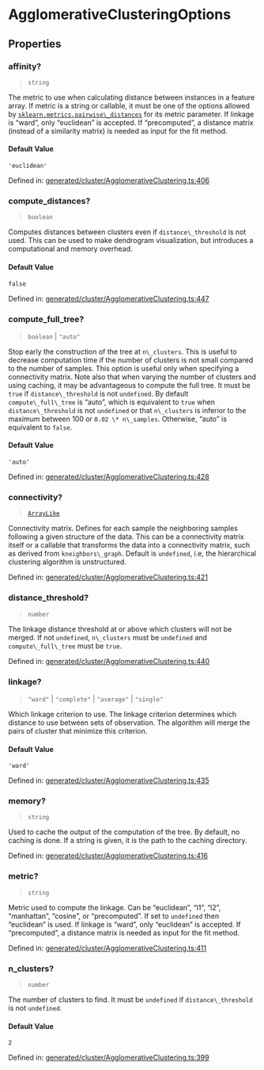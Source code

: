 # AgglomerativeClusteringOptions

## Properties

### affinity?

> `string`

The metric to use when calculating distance between instances in a feature array. If metric is a string or callable, it must be one of the options allowed by [`sklearn.metrics.pairwise\_distances`](sklearn.metrics.pairwise_distances.html#sklearn.metrics.pairwise_distances "sklearn.metrics.pairwise_distances") for its metric parameter. If linkage is “ward”, only “euclidean” is accepted. If “precomputed”, a distance matrix (instead of a similarity matrix) is needed as input for the fit method.

#### Default Value

`'euclidean'`

Defined in:  [generated/cluster/AgglomerativeClustering.ts:406](https://github.com/transitive-bullshit/scikit-learn-ts/blob/b59c1ff/packages/sklearn/src/generated/cluster/AgglomerativeClustering.ts#L406)

### compute\_distances?

> `boolean`

Computes distances between clusters even if `distance\_threshold` is not used. This can be used to make dendrogram visualization, but introduces a computational and memory overhead.

#### Default Value

`false`

Defined in:  [generated/cluster/AgglomerativeClustering.ts:447](https://github.com/transitive-bullshit/scikit-learn-ts/blob/b59c1ff/packages/sklearn/src/generated/cluster/AgglomerativeClustering.ts#L447)

### compute\_full\_tree?

> `boolean` \| `"auto"`

Stop early the construction of the tree at `n\_clusters`. This is useful to decrease computation time if the number of clusters is not small compared to the number of samples. This option is useful only when specifying a connectivity matrix. Note also that when varying the number of clusters and using caching, it may be advantageous to compute the full tree. It must be `true` if `distance\_threshold` is not `undefined`. By default `compute\_full\_tree` is “auto”, which is equivalent to `true` when `distance\_threshold` is not `undefined` or that `n\_clusters` is inferior to the maximum between 100 or `0.02 \* n\_samples`. Otherwise, “auto” is equivalent to `false`.

#### Default Value

`'auto'`

Defined in:  [generated/cluster/AgglomerativeClustering.ts:428](https://github.com/transitive-bullshit/scikit-learn-ts/blob/b59c1ff/packages/sklearn/src/generated/cluster/AgglomerativeClustering.ts#L428)

### connectivity?

> [`ArrayLike`](../types/ArrayLike.md)

Connectivity matrix. Defines for each sample the neighboring samples following a given structure of the data. This can be a connectivity matrix itself or a callable that transforms the data into a connectivity matrix, such as derived from `kneighbors\_graph`. Default is `undefined`, i.e, the hierarchical clustering algorithm is unstructured.

Defined in:  [generated/cluster/AgglomerativeClustering.ts:421](https://github.com/transitive-bullshit/scikit-learn-ts/blob/b59c1ff/packages/sklearn/src/generated/cluster/AgglomerativeClustering.ts#L421)

### distance\_threshold?

> `number`

The linkage distance threshold at or above which clusters will not be merged. If not `undefined`, `n\_clusters` must be `undefined` and `compute\_full\_tree` must be `true`.

Defined in:  [generated/cluster/AgglomerativeClustering.ts:440](https://github.com/transitive-bullshit/scikit-learn-ts/blob/b59c1ff/packages/sklearn/src/generated/cluster/AgglomerativeClustering.ts#L440)

### linkage?

> `"ward"` \| `"complete"` \| `"average"` \| `"single"`

Which linkage criterion to use. The linkage criterion determines which distance to use between sets of observation. The algorithm will merge the pairs of cluster that minimize this criterion.

#### Default Value

`'ward'`

Defined in:  [generated/cluster/AgglomerativeClustering.ts:435](https://github.com/transitive-bullshit/scikit-learn-ts/blob/b59c1ff/packages/sklearn/src/generated/cluster/AgglomerativeClustering.ts#L435)

### memory?

> `string`

Used to cache the output of the computation of the tree. By default, no caching is done. If a string is given, it is the path to the caching directory.

Defined in:  [generated/cluster/AgglomerativeClustering.ts:416](https://github.com/transitive-bullshit/scikit-learn-ts/blob/b59c1ff/packages/sklearn/src/generated/cluster/AgglomerativeClustering.ts#L416)

### metric?

> `string`

Metric used to compute the linkage. Can be “euclidean”, “l1”, “l2”, “manhattan”, “cosine”, or “precomputed”. If set to `undefined` then “euclidean” is used. If linkage is “ward”, only “euclidean” is accepted. If “precomputed”, a distance matrix is needed as input for the fit method.

Defined in:  [generated/cluster/AgglomerativeClustering.ts:411](https://github.com/transitive-bullshit/scikit-learn-ts/blob/b59c1ff/packages/sklearn/src/generated/cluster/AgglomerativeClustering.ts#L411)

### n\_clusters?

> `number`

The number of clusters to find. It must be `undefined` if `distance\_threshold` is not `undefined`.

#### Default Value

`2`

Defined in:  [generated/cluster/AgglomerativeClustering.ts:399](https://github.com/transitive-bullshit/scikit-learn-ts/blob/b59c1ff/packages/sklearn/src/generated/cluster/AgglomerativeClustering.ts#L399)
